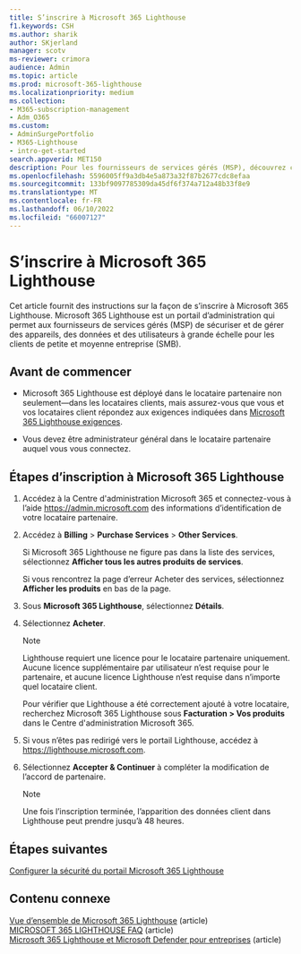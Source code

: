 ```yaml
---
title: S’inscrire à Microsoft 365 Lighthouse
f1.keywords: CSH
ms.author: sharik
author: SKjerland
manager: scotv
ms-reviewer: crimora
audience: Admin
ms.topic: article
ms.prod: microsoft-365-lighthouse
ms.localizationpriority: medium
ms.collection:
- M365-subscription-management
- Adm_O365
ms.custom:
- AdminSurgePortfolio
- M365-Lighthouse
- intro-get-started
search.appverid: MET150
description: Pour les fournisseurs de services gérés (MSP), découvrez comment vous inscrire à Microsoft 365 Lighthouse.
ms.openlocfilehash: 5596005ff9a3db4e5a873a32f87b2677cdc8efaa
ms.sourcegitcommit: 133bf9097785309da45df6f374a712a48b33f8e9
ms.translationtype: MT
ms.contentlocale: fr-FR
ms.lasthandoff: 06/10/2022
ms.locfileid: "66007127"
---
```

# <a name="sign-up-for-microsoft-365-lighthouse"></a>S’inscrire à Microsoft 365 Lighthouse

Cet article fournit des instructions sur la façon de s’inscrire à Microsoft 365 Lighthouse. Microsoft 365 Lighthouse est un portail d’administration qui permet aux fournisseurs de services gérés (MSP) de sécuriser et de gérer des appareils, des données et des utilisateurs à grande échelle pour les clients de petite et moyenne entreprise (SMB). 

## <a name="before-you-begin"></a>Avant de commencer

- Microsoft 365 Lighthouse est déployé dans le locataire partenaire non seulement&mdash;dans les locataires clients, mais assurez-vous que vous et vos locataires client répondez aux exigences indiquées dans [Microsoft 365 Lighthouse exigences](m365-lighthouse-requirements.md).

- Vous devez être administrateur général dans le locataire partenaire auquel vous vous connectez.

## <a name="steps-to-sign-up-for-microsoft-365-lighthouse"></a>Étapes d’inscription à Microsoft 365 Lighthouse

1. Accédez à la Centre d'administration Microsoft 365 et connectez-vous à l’aide <a href="https://go.microsoft.com/fwlink/p/?linkid=2024339" target="_blank">https://admin.microsoft.com</a> des informations d’identification de votre locataire partenaire. 

1. Accédez à **Billing** > **Purchase Services** > **Other Services**.

    Si Microsoft 365 Lighthouse ne figure pas dans la liste des services, sélectionnez **Afficher tous les autres produits de services**.

    Si vous rencontrez la page d’erreur Acheter des services, sélectionnez **Afficher les produits** en bas de la page.

1. Sous **Microsoft 365 Lighthouse**, sélectionnez **Détails**. 

1. Sélectionnez **Acheter**.

    > [!NOTE]
    > Lighthouse requiert une licence pour le locataire partenaire uniquement. Aucune licence supplémentaire par utilisateur n’est requise pour le partenaire, et aucune licence Lighthouse n’est requise dans n’importe quel locataire client. 

    Pour vérifier que Lighthouse a été correctement ajouté à votre locataire, recherchez Microsoft 365 Lighthouse sous **Facturation > Vos produits** dans le Centre d'administration Microsoft 365.

1. Si vous n’êtes pas redirigé vers le portail Lighthouse, accédez à <a href="https://go.microsoft.com/fwlink/p/?linkid=2168110" target="_blank">https://lighthouse.microsoft.com</a>.

1. Sélectionnez **Accepter & Continuer** à compléter la modification de l’accord de partenaire.

    > [!NOTE]
    > Une fois l’inscription terminée, l’apparition des données client dans Lighthouse peut prendre jusqu’à 48 heures.

## <a name="next-steps"></a>Étapes suivantes

[Configurer la sécurité du portail Microsoft 365 Lighthouse](m365-lighthouse-configure-portal-security.md) 

## <a name="related-content"></a>Contenu connexe

[Vue d’ensemble de Microsoft 365 Lighthouse](m365-lighthouse-overview.md) (article)   
[MICROSOFT 365 LIGHTHOUSE FAQ](m365-lighthouse-faq.yml) (article)   
[Microsoft 365 Lighthouse et Microsoft Defender pour entreprises](../security/defender-business/mdb-lighthouse-integration.md) (article)
